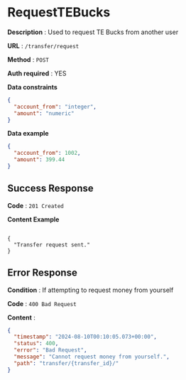 # RequestTEBucks

**Description** : Used to request TE Bucks from another user

**URL** : `/transfer/request`

**Method** : `POST`

**Auth required** : YES

**Data constraints**

```json
{
  "account_from": "integer",
  "amount": "numeric"
}
```

**Data example**

```json
{
  "account_from": 1002,
  "amount": 399.44
}
```

## Success Response

**Code** : `201 Created`

**Content Example**

```

{
  "Transfer request sent."
}
```

## Error Response

**Condition** : If attempting to request money from yourself

**Code** : `400 Bad Request`

**Content** :

```json
{
  "timestamp": "2024-08-10T00:10:05.073+00:00",
  "status": 400,
  "error": "Bad Request",
  "message": "Cannot request money from yourself.",
  "path": "transfer/{transfer_id}/"
}
```


